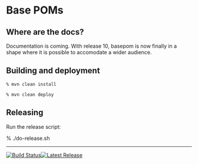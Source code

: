 
# Base POMs

## Where are the docs?

Documentation is coming. With release 10, basepom is now finally in a shape where it is possible to accomodate a wider audience.

## Building and deployment

    % mvn clean install

    % mvn clean deploy

## Releasing

Run the release script:

% ./do-release.sh


----

[![Build Status](https://travis-ci.org/basepom/basepom.svg?branch=master)](https://travis-ci.org/basepom/basepom)[![Latest Release](https://maven-badges.herokuapp.com/maven-central/org.basepom/build-basepom-root/badge.svg)](http://search.maven.org/#search%7Cgav%7C1%7Cg%3A%22org.basepom%22%20AND%20a%3A%22build-basepom-root%22)
